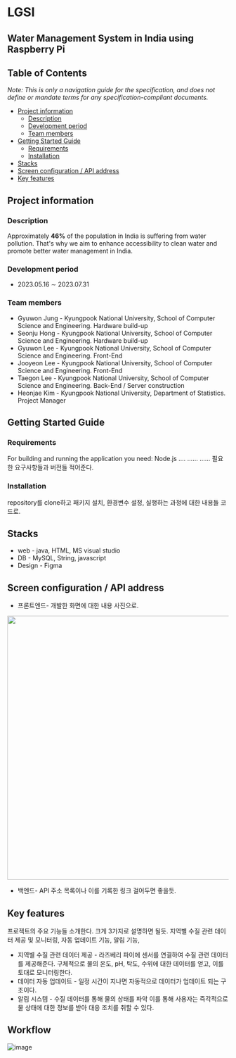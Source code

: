 # LGSI
## Water Management System in India using Raspberry Pi

## Table of Contents
*Note: This is only a navigation guide for the specification, and does not define or mandate terms for any specification-compliant documents.*
- [Project information](#project-information)
  - [Description](#description)
  - [Development period](#development-period)
  - [Team members](#team-members)
- [Getting Started Guide](#getting-started-guide)
  - [Requirements](#requirements)
  - [Installation](#installation)
- [Stacks](#stacks)
- [Screen configuration / API address](#screen-configuration-/-api-address)
- [Key features](#key-features)
    
## Project information

### Description
Approximately **46%** of the population in India is suffering from water pollution. That's why we aim to enhance accessibility to clean water and promote better water management in India.

### Development period
* 2023.05.16 ∼ 2023.07.31

### Team members
- Gyuwon Jung - Kyungpook National University, School of Computer Science and Engineering. Hardware build-up
- Seonju Hong - Kyungpook National University, School of Computer Science and Engineering. Hardware build-up
- Gyuwon Lee - Kyungpook National University, School of Computer Science and Engineering. Front-End
- Jooyeon Lee - Kyungpook National University, School of Computer Science and Engineering. Front-End
- Taegon Lee - Kyungpook National University, School of Computer Science and Engineering. Back-End / Server construction
- Heonjae Kim - Kyungpook National University, Department of Statistics. Project Manager

## Getting Started Guide

### Requirements
For building and running the application you need:
Node.js ....
......
......
필요한 요구사항들과 버전들 적어준다.

### Installation
repository를 clone하고 패키지 설치, 환경변수 설정, 실행하는 과정에 대한 내용들 코드로.

## Stacks
- web - java, HTML, MS visual studio
- DB - MySQL, String, javascript
- Design - Figma

## Screen configuration / API address
- 프론트엔드- 개발한 화면에 대한 내용 사진으로.
<img src="https://github.com/KimHeonjae/LGSI/assets/134956232/0c76d398-1476-48c5-a5a1-56d35f9b4f3b.png" width="600" height="600">

- 백엔드- API 주소 목록이나 이를 기록한 링크 걸어두면 좋을듯.

## Key features
프로젝트의 주요 기능들 소개한다. 크게 3가지로 설명하면 될듯.
지역별 수질 관련 데이터 제공 및 모니터링, 자동 업데이트 기능, 알림 기능, 
* 지역별 수질 관련 데이터 제공 - 라즈베리 파이에 센서를 연결하여 수질 관련 데이터를 제공해준다. 구체적으로 물의 온도, pH, 탁도, 수위에 대한 데이터를 얻고, 이를 토대로 모니터링한다.
* 데이터 자동 업데이트 - 일정 시간이 지나면 자동적으로 데이터가 업데이트 되는 구조이다.
* 알림 시스템 - 수질 데이터를 통해 물의 상태를 파악
  이를 통해 사용자는 즉각적으로 물 상태에 대한 정보를 받아 대응 조치를 취할 수 있다.

## Workflow

![image](https://github.com/KimHeonjae/LGSI-peter/assets/134956232/355ede7e-9235-4255-b7f3-d3eca587f457)



